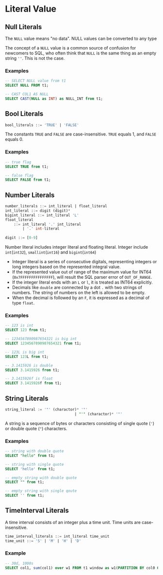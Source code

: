 # Literal Value

## Null Literals

The `NULL` value means "no data". NULL values ​​can be converted to any type

The concept of a `NULL` value is a common source of confusion for newcomers to SQL, who often think that `NULL` is the same thing as an empty string `''`. This is not the case.

### Examples

```SQL
-- SELECT NULL value from t1
SELECT NULL FROM t1;

-- CAST COL1 AS NULL
SELECT CAST(NULL as INT) as NULL_INT from t1;
```

## Bool Literals

```sql
bool_literals ::= 'TRUE' | 'FALSE'
```

The constants `TRUE` and `FALSE` are case-insensitive. `TRUE` equals 1, and `FALSE` equals 0.

### Examples

```SQL
-- true flag
SELECT TRUE from t1;

-- false flag
SELECT FALSE from t1;
```

## Number Literals

```sql
number_literals ::= int_literal | float_literal
int_literal ::= digit (digit)*
bigint_literal ::= int_literal 'L'
float_literal 
	::= int_literal '.' int_literal
		| '.' int-literal
		
digit ::= [0-9]
```

Number literal includes integer literal and floating literal. Integer include `int`(`int32`), `smallint`(`int16`) and `bigint`(`int64`)

- Integer literal is a series of consecutive digitals, representing integers or long integers based on the represented integral value.
- If the represented value out of range of the maximum value for INT64 (`0x7FFFFFFFFFFFFFFF`), will result the SQL parser error of `OUT_OF_RANGE`.
- If the integer literal ends with an `L` or `l`, it is treated as INT64 explicitly.
- Decimals like `double` are connected by a dot `.` with two strings of numbers. The string of numbers on the left is allowed to be empty.
- When the decimal is followed by an `F`, it is expressed as a decimal of type `float`.

### Examples

```SQL
-- 123 is int
SELECT 123 from t1;

-- 1234567890987654321 is big int
SELECT 1234567890987654321 from t1;

-- 123L is big int
SELECT 123L from t1;

-- 3.1415926 is double
SELECT 3.1415926 from t1;

-- 3.1415926f is float
SELECT 3.1415926f from t1;
```

## String Literals

```sql
string_literal := '"' (charactor)* '"'
								| "'" (charactor)* '"'
```

A string is a sequence of bytes or characters consisting of single quote (`'`) or double quote (`"`) characters.

### Examples

```SQL
-- string with double quote
SELECT "hello" from t1;

-- string with single quote
SELECT 'hello' from t1;

-- empty string with double quote
SELECT "" from t1;

-- empty string with single qoute
SELECT '' from t1;


```

## TimeInterval Literals

A time interval consists of an integer plus a time unit. Time units are case-insensitive.

```sql
time_interval_literals ::= int_literal time_unit
time_unit ::= 'S' | 'M' | 'H' | 'D'
```

### Example

```sql
-- 30d, 1000s
SELECT col1, sum(col1) over w1 FROM t1 window as w1(PARTITION BY col0 ORDER BY std_time ROWS_RANGE BETWEEN 30d PRECEDING AND 1000s PRECEDING);
```

